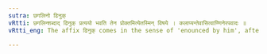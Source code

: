 ```yaml
---
sutra: छगलिनो ढिनुक्
vRtti: छगलिन्शब्दाद् ढिनुक् प्रत्ययो भवति तेन प्रोक्तमित्येतस्मिन् विषये । कलाप्यन्तेवासित्वाण्णिनेरपवादः ॥
vRtti_eng: The affix ढिनुक् comes in the sense of 'enounced by him', after the word '_Chhagalin_'.

---
```

